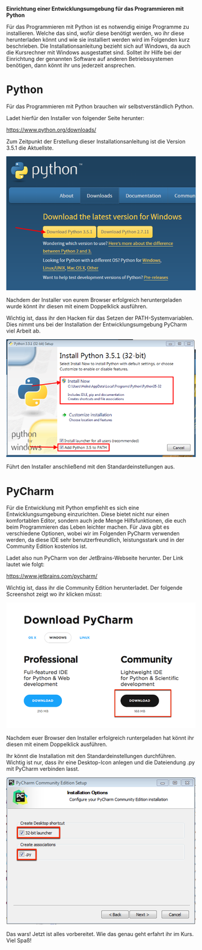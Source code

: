 **Einrichtung einer Entwicklungsumgebung für das Programmieren mit
Python**

Für das Programmieren mit Python ist es notwendig einige Programme zu
installieren. Welche das sind, wofür diese benötigt werden, wo ihr diese
herunterladen könnt und wie sie installiert werden wird im Folgenden
kurz beschrieben. Die Installationsanleitung bezieht sich auf Windows,
da auch die Kursrechner mit Windows ausgestattet sind. Solltet ihr Hilfe
bei der Einrichtung der genannten Software auf anderen Betriebssystemen
benötigen, dann könnt ihr uns jederzeit ansprechen.

Python
======

Für das Programmieren mit Python brauchen wir selbstverständlich Python.

Ladet hierfür den Installer von folgender Seite herunter:

https://www.python.org/downloads/

Zum Zeitpunkt der Erstellung dieser Installationsanleitung ist die
Version 3.5.1 die Aktuellste.

![](media/Python_1.PNG)

Nachdem der Installer von eurem Browser erfolgreich heruntergeladen
wurde könnt ihr diesen mit einem Doppelklick ausführen.

Wichtig ist, dass ihr den Hacken für das Setzen der
PATH-Systemvariablen. Dies nimmt uns bei der Installation der
Entwicklungsumgebung PyCharm viel Arbeit ab.

![](media/Python_2.PNG)

Führt den Installer anschließend mit den Standardeinstellungen aus.

PyCharm
=======

Für die Entwicklung mit Python empfiehlt es sich eine
Entwicklungsumgebung einzurichten. Diese bietet nicht nur einen
komfortablen Editor, sondern auch jede Menge Hilfsfunktionen, die euch
beim Programmieren das Leben leichter machen. Für Java gibt es
verschiedene Optionen, wobei wir im Folgenden PyCharm verwenden werden,
da diese IDE sehr benutzerfreundlich, leistungsstark und in der
Community Edition kostenlos ist.

Ladet also nun PyCharm von der JetBrains-Webseite herunter. Der Link
lautet wie folgt:

https://www.jetbrains.com/pycharm/

Wichtig ist, dass ihr die Community Edition herunterladet. Der folgende
Screenshot zeigt wo ihr klicken müsst:

![](media/PyCharm_1.png)

Nachdem euer Browser den Installer erfolgreich runtergeladen hat könnt
ihr diesen mit einem Doppelklick ausführen.

Ihr könnt die Installation mit den Standardeinstellungen durchführen.
Wichtig ist nur, dass ihr eine Desktop-Icon anlegen und die Dateiendung
.py mit PyCharm verbinden lasst.

![](media/PyCharm_2.png)

Das wars! Jetzt ist alles vorbereitet. Wie das genau geht erfahrt ihr im
Kurs. Viel Spaß!
